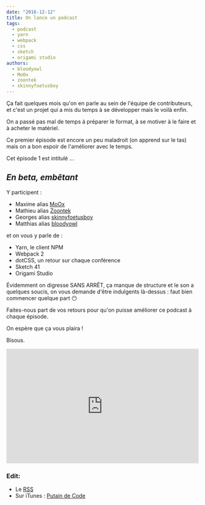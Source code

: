 ```yaml
---
date: "2016-12-12"
title: On lance un podcast
tags:
  - podcast
  - yarn
  - webpack
  - css
  - sketch
  - origami studio
authors:
  - bloodyowl
  - MoOx
  - zoontek
  - skinnyfoetusboy
---
```


Ça fait quelques mois qu'on en parle au sein de l'équipe de contributeurs, et
c'est un projet qui a mis du temps à se développer mais le voilà enfin.

On a passé pas mal de temps à préparer le format, à se motiver à le faire et à
acheter le matériel.

Ce premier épisode est encore un peu maladroit (on apprend sur le tas) mais on a
bon espoir de l'améliorer avec le temps.

Cet épisode 1 est intitulé …

## _En beta, embêtant_

Y participent :

- Maxime alias [MoOx](https://twitter.com/MoOx)
- Mathieu alias [Zoontek](https://twitter.com/Zoontek)
- Georges alias [skinnyfoetusboy](https://twitter.com/skinnyfoetusboy)
- Matthias alias [bloodyowl](https://twitter.com/bloodyowl)

et on vous y parle de :

- Yarn, le client NPM
- Webpack 2
- dotCSS, un retour sur chaque conférence
- Sketch 41
- Origami Studio

Évidemment on digresse SANS ARRÊT, ça manque de structure et le son a quelques
soucis, on vous demande d'être indulgents là-dessus : faut bien commencer
quelque part 😶

Faites-nous part de vos retours pour qu'on puisse améliorer ce podcast à chaque
épisode.

On espère que ça vous plaira !

Bisous.

<iframe width="100%" height="300" scrolling="no" frameborder="no" src="https://w.soundcloud.com/player/?url=https%3A//api.soundcloud.com/tracks/297382854&amp;auto_play=false&amp;hide_related=false&amp;show_comments=true&amp;show_user=true&amp;show_reposts=false&amp;visual=true"></iframe>

### Edit:

- Le
  [RSS](http://feeds.soundcloud.com/users/soundcloud:users:273901232/sounds.rss)
- Sur iTunes :
  [Putain de Code](https://itunes.apple.com/fr/podcast/putain-de-code-!/id1185311825?l=en&mt=2)
